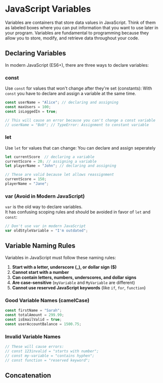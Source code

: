 # JavaScript Variables

Variables are containers that store data values in JavaScript. Think of them as labeled boxes where you can put information that you want to use later in your program. Variables are fundamental to programming because they allow you to store, modify, and retrieve data throughout your code.

## Declaring Variables

In modern JavaScript (ES6+), there are three ways to declare variables:

### const
Use `const` for values that won't change after they're set (constants):
With `const` you have to declare and assign a variable at the same time.

```javascript
const userName = "Alice"; // declaring and assigning
const maxUsers = 100;
const isLoggedIn = true;

// This will cause an error because you can't change a const variable
// userName = "Bob"; // TypeError: Assignment to constant variable
```

### let
Use `let` for values that can change:
You can declare and assign seperately

```javascript
let currentScore  // declaring a variable
currentScore = 20; // assigning a variable
let playerName = "John"; // declaring and assigning

// These are valid because let allows reassignment
currentScore = 150;
playerName = "Jane";
```

### var (Avoid in Modern JavaScript)
`var` is the old way to declare variables.   
It has confusing scoping rules and should be avoided in favor of `let` and `const`:

```javascript
// Don't use var in modern JavaScript
var oldStyleVariable = "I'm outdated";
```

## Variable Naming Rules

Variables in JavaScript must follow these naming rules:

1. **Start with a letter, underscore (_), or dollar sign ($)**
2. **Cannot start with a number**
3. **Can contain letters, numbers, underscores, and dollar signs**
4. **Are case-sensitive** (`myVariable` and `MyVariable` are different)
5. **Cannot use reserved JavaScript keywords** (like `if`, `for`, `function`)

### Good Variable Names (camelCase)
```javascript
const firstName = "Sarah";
const totalAmount = 299.99;
const isEmailValid = true;
const userAccountBalance = 1500.75;
```

### Invalid Variable Names
```javascript
// These will cause errors:
// const 123invalid = "starts with number";
// const my-variable = "contains hyphen";
// const function = "reserved keyword";
```

## Concatenation
